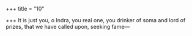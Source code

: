 +++
title = "10"

+++
It is just you, o Indra, you real one, you drinker of soma and lord of  prizes,
that we have called upon, seeking fame—